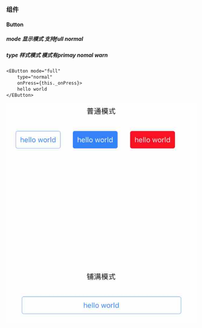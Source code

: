 ### 组件 

#### Button 

##### mode 显示模式 支持full normal 
##### type 样式模式 模式有primay nomal warn 
``` 
<EButton mode="full"
    type="normal"
    onPress={this._onPress}>
	hello world 
</EButton> 
```
![alt 按钮](images/button.jpg)
